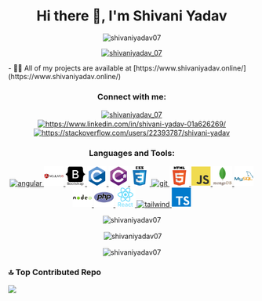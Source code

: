 <h1 align="center">Hi there 👋, I'm Shivani Yadav</h1>
<p align="center"> <img src="https://komarev.com/ghpvc/?username=shivaniyadav07&label=Profile%20views&color=0e75b6&style=flat" alt="shivaniyadav07" /> </p>

<p align="center"> <a href="https://twitter.com/shivaniyadav_07" target="blank"><img src="https://img.shields.io/twitter/follow/shivaniyadav_07?logo=twitter&style=for-the-badge" alt="shivaniyadav_07" /></a> </p>
<!-- <img align="right" alt="Coding" width="400" src="https://raw.githubusercontent.com/devSouvik/devSouvik/master/gif3.gif"> -->
- 👨‍💻 All of my projects are available at [https://www.shivaniyadav.online/](https://www.shivaniyadav.online/)

<h3 align="center">Connect with me:</h3>
<p align="center">
<a href="https://twitter.com/shivaniyadav_07" target="blank"><img align="center" src="https://raw.githubusercontent.com/rahuldkjain/github-profile-readme-generator/master/src/images/icons/Social/twitter.svg" alt="shivaniyadav_07" height="30" width="40" /></a>
<a href="https://linkedin.com/in/https://www.linkedin.com/in/shivani-yadav-01a626269/" target="blank"><img align="center" src="https://raw.githubusercontent.com/rahuldkjain/github-profile-readme-generator/master/src/images/icons/Social/linked-in-alt.svg" alt="https://www.linkedin.com/in/shivani-yadav-01a626269/" height="30" width="40" /></a>
<a href="https://stackoverflow.com/users/https://stackoverflow.com/users/22393787/shivani-yadav" target="blank"><img align="center" src="https://raw.githubusercontent.com/rahuldkjain/github-profile-readme-generator/master/src/images/icons/Social/stack-overflow.svg" alt="https://stackoverflow.com/users/22393787/shivani-yadav" height="30" width="40" /></a>
</p>

<h3 align="center">Languages and Tools:</h3>
<p align="center"> <a href="https://angular.io" target="_blank" rel="noreferrer"> <img src="https://angular.io/assets/images/logos/angular/angular.svg" alt="angular" width="40" height="40"/> </a> <a href="https://angular.io" target="_blank" rel="noreferrer"> <img src="https://raw.githubusercontent.com/devicons/devicon/master/icons/angularjs/angularjs-original-wordmark.svg" alt="angularjs" width="40" height="40"/> </a> <a href="https://getbootstrap.com" target="_blank" rel="noreferrer"> <img src="https://raw.githubusercontent.com/devicons/devicon/master/icons/bootstrap/bootstrap-plain-wordmark.svg" alt="bootstrap" width="40" height="40"/> </a> <a href="https://www.cprogramming.com/" target="_blank" rel="noreferrer"> <img src="https://raw.githubusercontent.com/devicons/devicon/master/icons/c/c-original.svg" alt="c" width="40" height="40"/> </a> <a href="https://www.w3schools.com/cs/" target="_blank" rel="noreferrer"> <img src="https://raw.githubusercontent.com/devicons/devicon/master/icons/csharp/csharp-original.svg" alt="csharp" width="40" height="40"/> </a> <a href="https://www.w3schools.com/css/" target="_blank" rel="noreferrer"> <img src="https://raw.githubusercontent.com/devicons/devicon/master/icons/css3/css3-original-wordmark.svg" alt="css3" width="40" height="40"/> </a> <a href="https://git-scm.com/" target="_blank" rel="noreferrer"> <img src="https://www.vectorlogo.zone/logos/git-scm/git-scm-icon.svg" alt="git" width="40" height="40"/> </a> <a href="https://www.w3.org/html/" target="_blank" rel="noreferrer"> <img src="https://raw.githubusercontent.com/devicons/devicon/master/icons/html5/html5-original-wordmark.svg" alt="html5" width="40" height="40"/> </a> <a href="https://developer.mozilla.org/en-US/docs/Web/JavaScript" target="_blank" rel="noreferrer"> <img src="https://raw.githubusercontent.com/devicons/devicon/master/icons/javascript/javascript-original.svg" alt="javascript" width="40" height="40"/> </a> <a href="https://www.mongodb.com/" target="_blank" rel="noreferrer"> <img src="https://raw.githubusercontent.com/devicons/devicon/master/icons/mongodb/mongodb-original-wordmark.svg" alt="mongodb" width="40" height="40"/> </a> <a href="https://www.mysql.com/" target="_blank" rel="noreferrer"> <img src="https://raw.githubusercontent.com/devicons/devicon/master/icons/mysql/mysql-original-wordmark.svg" alt="mysql" width="40" height="40"/> </a> <a href="https://nodejs.org" target="_blank" rel="noreferrer"> <img src="https://raw.githubusercontent.com/devicons/devicon/master/icons/nodejs/nodejs-original-wordmark.svg" alt="nodejs" width="40" height="40"/> </a> <a href="https://www.php.net" target="_blank" rel="noreferrer"> <img src="https://raw.githubusercontent.com/devicons/devicon/master/icons/php/php-original.svg" alt="php" width="40" height="40"/> </a> <a href="https://reactjs.org/" target="_blank" rel="noreferrer"> <img src="https://raw.githubusercontent.com/devicons/devicon/master/icons/react/react-original-wordmark.svg" alt="react" width="40" height="40"/> </a> <a href="https://tailwindcss.com/" target="_blank" rel="noreferrer"> <img src="https://www.vectorlogo.zone/logos/tailwindcss/tailwindcss-icon.svg" alt="tailwind" width="40" height="40"/> </a> <a href="https://www.typescriptlang.org/" target="_blank" rel="noreferrer"> <img src="https://raw.githubusercontent.com/devicons/devicon/master/icons/typescript/typescript-original.svg" alt="typescript" width="40" height="40"/> </a> </p>

<p align="center"><img align="center" src="https://github-readme-stats.vercel.app/api/top-langs?username=shivaniyadav07&bg_color=ccd7e2&border_color&show_icons=true&locale=en&layout=compact" alt="shivaniyadav07" /></p>

<p align="center">&nbsp;<img align="center" src="https://github-readme-stats.vercel.app/api?username=shivaniyadav07&bg_color=ccd7e2&show_icons=true&locale=en" alt="shivaniyadav07" /></p>

<p align="center"><img align="center" src="https://github-readme-streak-stats.herokuapp.com/?user=shivaniyadav07&&bg_color=ccd7e2" alt="shivaniyadav07" /></p>

### 🔝 Top Contributed Repo
![](https://github-contributor-stats.vercel.app/api?username=ShivaniYadav07&bg_color=ccd7e2&limit=5&theme=flat&combine_all_yearly_contributions=true)



